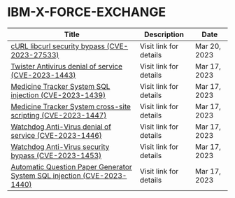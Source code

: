 

# IBM-X-FORCE-EXCHANGE

 |Title|Description|Date|
 |---|---|---|
 |[cURL libcurl security bypass (CVE-2023-27533)](https://exchange.xforce.ibmcloud.com/activity/list?filter=Vulnerabilities)|Visit link for details|Mar 20, 2023|
 |[Twister Antivirus denial of service (CVE-2023-1443)](https://exchange.xforce.ibmcloud.com/activity/list?filter=Vulnerabilities)|Visit link for details|Mar 17, 2023|
 |[Medicine Tracker System SQL injection (CVE-2023-1439)](https://exchange.xforce.ibmcloud.com/activity/list?filter=Vulnerabilities)|Visit link for details|Mar 17, 2023|
 |[Medicine Tracker System cross-site scripting (CVE-2023-1447)](https://exchange.xforce.ibmcloud.com/activity/list?filter=Vulnerabilities)|Visit link for details|Mar 17, 2023|
 |[Watchdog Anti-Virus denial of service (CVE-2023-1446)](https://exchange.xforce.ibmcloud.com/activity/list?filter=Vulnerabilities)|Visit link for details|Mar 17, 2023|
 |[Watchdog Anti-Virus security bypass (CVE-2023-1453)](https://exchange.xforce.ibmcloud.com/activity/list?filter=Vulnerabilities)|Visit link for details|Mar 17, 2023|
 |[Automatic Question Paper Generator System SQL injection (CVE-2023-1440)](https://exchange.xforce.ibmcloud.com/activity/list?filter=Vulnerabilities)|Visit link for details|Mar 17, 2023|
 